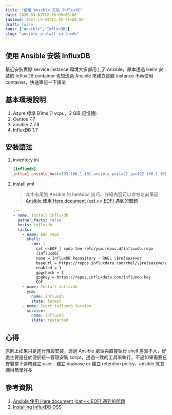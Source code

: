 ```yaml
---
title: "使用 Ansible 安裝 InfluxDB"
date: 2020-03-01T12:30:00+08:00
lastmod: 2021-11-03T12:30:31+08:00
draft: false
tags: ["Ansible","InfluxDB"]
slug: "ansible-install-influxdb"
---
```


## 使用 Ansible 安裝 InfluxDB

最近安裝實際 service instance 環境大多都用上了 Ansible，原本透過 Helm 安裝的 InfluxDB container 也想透過 Ansible 來建立實體 instance 不再使用 container，快速筆記一下語法

## 基本環境說明

1. Azure 標準 B1ms (1 vcpu，2 GiB 記憶體)
2. Centos 7.7
3. ansible 2.7.8
4. InfluxDB 1.7

## 安裝語法

1. inventory.ini

    ```ini
    [influxdb]
    influx1 ansible_host=192.168.1.101 ansible_port=22 ip=192.168.1.101  ansible_user=yowko ansible_password=pass.123 ansible_become_password=pass.123
    ```

2. install.yml

    > 其中有用到 Ansible 的 heredoc 技巧，詳細內容可以參考之前筆記 [Ansible 使用 Here document (cat << EOF) 遇到的問題](/ansible-cat-eof/)

    ```yaml
    ---
    - name: Install Influxdb
      gather_facts: false
      hosts: influxdb
      tasks:
        - name: Add repo
          shell:
            cmd: |
              cat <<EOF | sudo tee /etc/yum.repos.d/influxdb.repo
              [influxdb]
              name = InfluxDB Repository - RHEL \$releasever
              baseurl = https://repos.influxdata.com/rhel/\$releasever/\$basearch/stable
              enabled = 1
              gpgcheck = 1
              gpgkey = https://repos.influxdata.com/influxdb.key
              EOF
        - name: Install influxdb
          yum:
            name: influxdb
            state: latest
        - name: Start influxdb Service
          service:
            name: influxdb
            state: restarted
    ```

## 心得

原則上如果只是進行預設安裝，透過 Ansible 處理與直接執行 shell 差異不大，好處主要是在於便於統一管理安裝 script，透過一致的工具來執行，不過如果需要在安裝當下連帶建立 user、建立 daabase or 建立 retention policy，ansible 就會顯得簡潔許多

## 參考資訊

1. [Ansible 使用 Here document (cat << EOF) 遇到的問題](/ansible-cat-eof/)
2. [Installing InfluxDB OSS](https://docs.influxdata.com/influxdb/v1.7/introduction/installation/)
